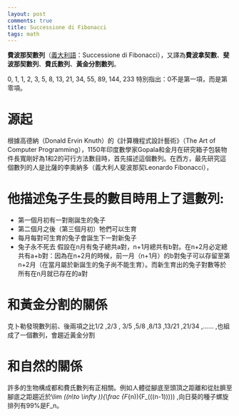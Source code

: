```yaml
---
layout: post
comments: true
title: Successione di Fibonacci
tags: math
---
```


**費波那契數列**（[義大利語](https://www.wikiwand.com/zh-tw/%E6%84%8F%E5%A4%A7%E5%88%A9%E8%AF%AD "義大利語")：Successione di Fibonacci），又譯為**費波拿契數**、**斐波那契數列**、**費氏數列**、**黃金分割數列**。

0, 1, 1, 2, 3, 5, 8, 13, 21, 34, 55, 89, 144, 233
特別指出：0不是第一項，而是第零項。

# 源起
根據高德納（Donald Ervin Knuth）的《計算機程式設計藝術》（The Art of Computer Programming），1150年印度數學家Gopala和金月在研究箱子包裝物件長寬剛好為1和2的可行方法數目時，首先描述這個數列。在西方，最先研究這個數列的人是比薩的李奧納多（義大利人斐波那契Leonardo Fibonacci），

# 他描述兔子生長的數目時用上了這數列:
- 第一個月初有一對剛誕生的兔子
- 第二個月之後（第三個月初）牠們可以生育
- 每月每對可生育的兔子會誕生下一對新兔子
- 兔子永不死去
假設在n月有兔子總共a對，n+1月總共有b對。在n+2月必定總共有a+b對：因為在n+2月的時候，前一月（n+1月）的b對兔子可以存留至第n+2月（在當月屬於新誕生的兔子尚不能生育）。而新生育出的兔子對數等於所有在n月就已存在的a對


# 和黃金分割的關係
克卜勒發現數列前、後兩項之比1/2 ,2/3 , 3/5 ,5/8 ,8/13 ,13/21 ,21/34 ,...... ,也組成了一個數列，會趨近黃金分割

# 和自然的關係
許多的生物構成都和費氏數列有正相關。例如人體從腳底至頭頂之距離和從肚臍至腳底之距趨近於\lim _((n\to \infty )){\frac  {F_{n)){F_(((n-1))))) ,向日葵的種子螺旋排列有99%是F_n。

